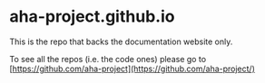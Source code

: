 # aha-project.github.io

This is the repo that backs the documentation website only.

To see all the repos (i.e. the code ones) please go to [https://github.com/aha-project](https://github.com/aha-project/)  
